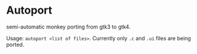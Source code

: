 # Autoport

semi-automatic monkey porting from gtk3 to gtk4.

Usage: `autoport <list of files>`.
Currently only `.c` and `.ui` files are being ported.

